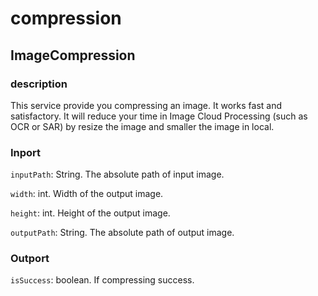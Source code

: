 compression
================
## ImageCompression

### description

This service provide you compressing an image. It works fast and satisfactory. It will reduce your time in Image Cloud Processing (such as OCR or SAR) by resize the image and smaller the image in local.

### Inport

`inputPath`: String. The absolute path of input image.

`width`: int. Width of the output image.

`height`: int. Height of the output image.

`outputPath`: String. The absolute path of output image.

### Outport

`isSuccess`: boolean. If compressing success.


